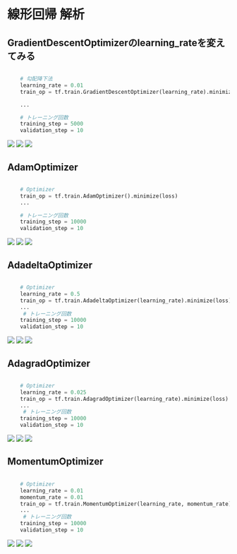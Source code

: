 # 線形回帰 解析

## GradientDescentOptimizerのlearning_rateを変えてみる

```python

	# 勾配降下法
	learning_rate = 0.01
    train_op = tf.train.GradientDescentOptimizer(learning_rate).minimize(loss)

    ...

    # トレーニング回数
    training_step = 5000
    validation_step = 10
```

![](/img/linear_test_w001.png) ![](/img/linear_test_b001.png) ![](/img/linear_test_loss001.png)

## AdamOptimizer

```python

	# Optimizer
	train_op = tf.train.AdamOptimizer().minimize(loss)
    ...

    # トレーニング回数
    training_step = 10000
    validation_step = 10
```

![](/img/linear_test_w002.png) ![](/img/linear_test_b002.png) ![](/img/linear_test_loss002.png)

## AdadeltaOptimizer

```python

	# Optimizer
	learning_rate = 0.5
    train_op = tf.train.AdadeltaOptimizer(learning_rate).minimize(loss)
    ...
     # トレーニング回数
    training_step = 10000
    validation_step = 10
```

![](/img/linear_test_w003.png) ![](/img/linear_test_b003.png) ![](/img/linear_test_loss003.png)

## AdagradOptimizer

```python

	# Optimizer
	learning_rate = 0.025
    train_op = tf.train.AdagradOptimizer(learning_rate).minimize(loss)
    ...
     # トレーニング回数
    training_step = 10000
    validation_step = 10
```

![](/img/linear_test_w004.png) ![](/img/linear_test_b004.png) ![](/img/linear_test_loss004.png)

## MomentumOptimizer

```python

	# Optimizer       
    learning_rate = 0.01
    momentum_rate = 0.01
    train_op = tf.train.MomentumOptimizer(learning_rate, momentum_rate).minimize(loss)
    ...
     # トレーニング回数
    training_step = 10000
    validation_step = 10
```

![](/img/linear_test_w005.png) ![](/img/linear_test_b005.png) ![](/img/linear_test_loss005.png)


